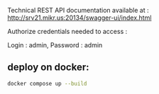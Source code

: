 Technical REST API documentation available at : http://srv21.mikr.us:20134/swagger-ui/index.html

Authorize credentials needed to access : 

Login : admin,
Password : admin

## deploy on docker: 
```bash
docker compose up --build
